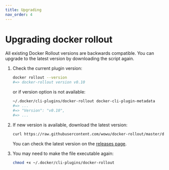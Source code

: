 ```yaml
---
title: Upgrading
nav_order: 4
---
```


# Upgrading docker rollout

All existing Docker Rollout versions are backwards compatible. You can upgrade to the latest version by downloading the script again.

1. Check the current plugin version:

   ```bash
   docker rollout --version
   #=> docker-rollout version v0.10
   ```

   or if version option is not available:

   ```bash
   ~/.docker/cli-plugins/docker-rollout docker-cli-plugin-metadata
   #=> ...
   #=> "Version": "v0.10",
   #=> ...
   ```

2. If new version is available, download the latest version:

   ```bash
   curl https://raw.githubusercontent.com/wowu/docker-rollout/master/docker-rollout -o ~/.docker/cli-plugins/docker-rollout
   ```

   You can check the latest version on the [releases page](https://github.com/wowu/docker-rollout/releases).

3. You may need to make the file executable again:

   ```bash
   chmod +x ~/.docker/cli-plugins/docker-rollout
   ```
